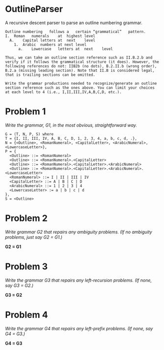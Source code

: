 OutlineParser
=============

A recursive descent parser to parse an outline numbering grammar.

```
Outline	numbering	follows	a	certain	“grammatical”	pattern.
I.	Roman	numerals	at	highest	level
  A.	Capital	letters	at	next	level
    1.	Arabic	numbers	at next	level
      a.	Lowercase	letters	at	next	level
      
Thus, we can take an outline section reference such as II.B.2.b and verify if it follows the grammatical structure (it does). However, the following references do not: IIB2b (no dots), B.2.II.b (wrong order), B.2.a (missing leading section). Note that II.B is considered legal, that is trailing sections can be omitted.

Write the grammar productions needed to recognize/generate an outline section reference such as the ones above. You can limit your choices at each level to 4 (i.e., I,II,III,IV,A,B,C,D, etc.).
```

# Problem 1
*Write the grammar, G1, in the most obvious, straightforward way.*  

```
G = (T, N, P, S) where  
T = {I, II, III, IV, A, B, C, D, 1, 2, 3, 4, a, b, c, d, .},  
N = {<Outline>, <RomanNumeral>, <CapitalLetter>, <ArabicNumeral>, <LowercaseLetter>},  
P = {  
  <Outline> ::= <RomanNumeral>  
  <Outline> ::= <RomanNumeral>.<CapitalLetter>  
  <Outline> ::= <RomanNumeral>.<CapitalLetter>.<ArabicNumeral>  
  <Outline> ::= <RomanNumeral>.<CapitalLetter>.<ArabicNumeral>.<LowercaseLetter>  
  <RomanNumeral> ::= I | II | III | IV  
  <CapitalLetter> ::= A | B | C | D  
  <ArabicNumeral> ::= 1 | 2 | 3 | 4  
  <LowercaseLetter> := a | b | c | d  
},  
S = <Outline>
```

# Problem 2
*Write grammar G2 that repairs any ambiguity problems.  (If no ambiguity problems, just say G2 = G1.)*  

**G2 = G1**

# Problem 3
*Write the grammar G3 that repairs any left-recursion problems.  (If none, say G3 = G2.)*  

**G3 = G2**

# Problem 4
*Write the grammar G4 that repairs any left-prefix problems. (If none, say G4 = G3.)*  

**G4 = G3**
